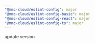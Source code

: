 ```yaml
---
"@mmc-cloud/eslint-config": major
"@mmc-cloud/eslint-config-basic": major
"@mmc-cloud/eslint-config-react": major
"@mmc-cloud/eslint-config-ts": major
---
```


update version
